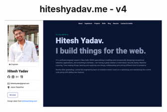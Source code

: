 <h1 align="center">
  hiteshyadav.me - v4
</h1>
<p align="center">
  <a href="http://hiteshyadav.me" target="_blank">
    <img src="./screenshots/homepage.png" alt="Website" />
  </a>
</p>